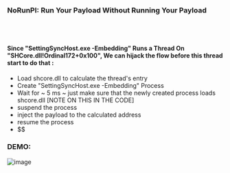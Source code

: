 ### NoRunPI: Run Your Payload Without Running Your Payload


<br>
<br>

#### Since "SettingSyncHost.exe -Embedding" Runs a Thread On "SHCore.dll!Ordinal172+0x100", We can hijack the flow before this thread start to do that :

- Load shcore.dll to calculate the thread's entry
- Create "SettingSyncHost.exe -Embedding" Process
- Wait for ~ 5 ms ~ just make sure that the newly created process loads shcore.dll		[NOTE ON THIS IN THE CODE]
- suspend the process
- inject the payload to the calculated address
- resume the process
- $$




### DEMO:

![image](https://user-images.githubusercontent.com/111295429/196044925-4c8d3b1d-90a4-42cd-90f5-4f43e188c91e.png)
